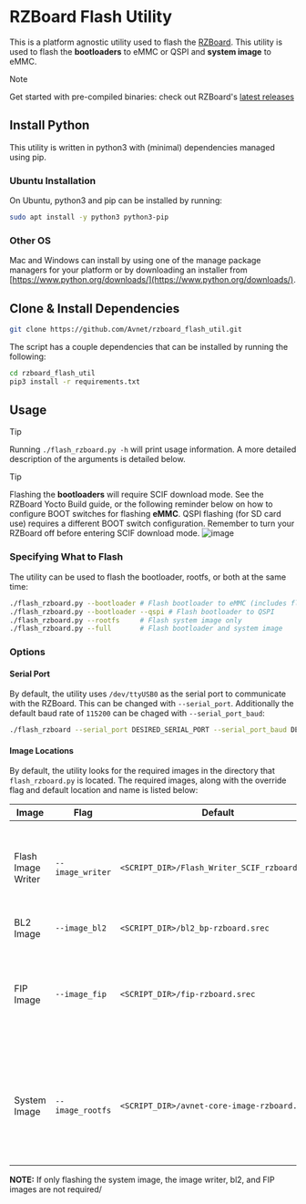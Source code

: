 # RZBoard Flash Utility

This is a platform agnostic utility used to flash the [RZBoard](https://www.avnet.com/wps/portal/us/products/avnet-boards/avnet-board-families/rzboard-v2l/). This utility is used to flash the **bootloaders** to eMMC or QSPI and **system image** to eMMC.

> [!NOTE]
> Get started with pre-compiled binaries: check out RZBoard's [latest releases](https://github.com/Avnet/RZ-V2L-HUB/releases)

## Install Python

This utility is written in python3 with (minimal) dependencies managed using pip.

### Ubuntu Installation

On Ubuntu, python3 and pip can be installed by running:

```bash
sudo apt install -y python3 python3-pip
```

### Other OS

Mac and Windows can install by using one of the manage package managers for your platform or by downloading an installer from [https://www.python.org/downloads/](https://www.python.org/downloads/).

## Clone & Install Dependencies

```bash
git clone https://github.com/Avnet/rzboard_flash_util.git
```

The script has a couple dependencies that can be installed by running the following:
```bash
cd rzboard_flash_util
pip3 install -r requirements.txt
```

## Usage

> [!TIP]
> Running `./flash_rzboard.py -h` will print usage information.  A more detailed description of the arguments is detailed below.

> [!TIP]
> Flashing the **bootloaders** will require SCIF download mode. See the RZBoard Yocto Build guide, or the following reminder below on how to configure BOOT switches for flashing **eMMC**. QSPI flashing (for SD card use) requires a different BOOT switch configuration. Remember to turn your RZBoard off before entering SCIF download mode.
> ![image](https://github.com/user-attachments/assets/f064083c-53fd-4f5c-a565-0dc6c6af83fc)

### Specifying What to Flash

The utility can be used to flash the bootloader, rootfs, or both at the same time:

```bash
./flash_rzboard.py --bootloader # Flash bootloader to eMMC (includes flash image writer, BL2 image writer, FIP image)
./flash_rzboard.py --bootloader --qspi # Flash bootloader to QSPI 
./flash_rzboard.py --rootfs     # Flash system image only
./flash_rzboard.py --full       # Flash bootloader and system image
```

### Options

#### Serial Port

By default, the utility uses `/dev/ttyUSB0` as the serial port to communicate with the RZBoard. This can be changed with `--serial_port`.  Additionally the default baud rate of `115200` can be chaged with `--serial_port_baud`:

```bash
./flash_rzboard --serial_port DESIRED_SERIAL_PORT --serial_port_baud DESIRED_BAUD_RATE
```

#### Image Locations

By default, the utility looks for the required images in the directory that `flash_rzboard.py` is located. The required images, along with the override flag and default location and name is listed below:

| Image | Flag | Default | Description |
|-|-|-|-|
| Flash Image Writer | `--image_writer` | `<SCRIPT_DIR>/Flash_Writer_SCIF_rzboard.mot` | Application loaded in to received bootloader images over serial and write to eMMC |
| BL2 Image | `--image_bl2` | `<SCRIPT_DIR>/bl2_bp-rzboard.srec` | Bootloader |
| FIP Image | `--image_fip` | `<SCRIPT_DIR>/fip-rzboard.srec` | Bootloader, ARM TFA (Trusted Firmware-A) BL31, and u-boot in a combined image |
| System Image | `--image_rootfs` | `<SCRIPT_DIR>/avnet-core-image-rzboard.wic` | Contains the linux kernel, device tree (dtb), and root filesystem (rootfs) in a minimized format. |

**NOTE:** If only flashing the system image, the image writer, bl2, and FIP images are not required/
